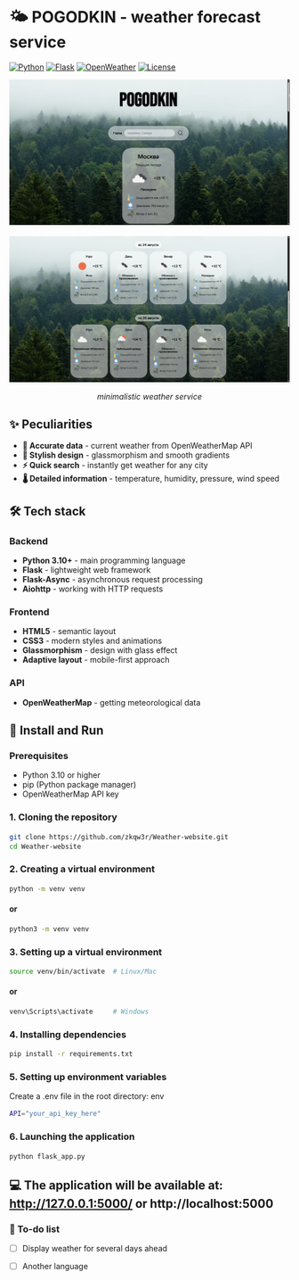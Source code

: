 # 🌤️ POGODKIN - weather forecast service

[![Python](https://img.shields.io/badge/Python-3.10%2B-blue?logo=python)](https://python.org)
[![Flask](https://img.shields.io/badge/Flask-2.3%2B-lightgrey?logo=flask)](https://flask.palletsprojects.com/)
[![OpenWeather](https://img.shields.io/badge/API-OpenWeatherMap-orange?logo=openweathermap)](https://openweathermap.org/)
[![License](https://img.shields.io/badge/License-MIT-green)](LICENSE)

<div align="center">
  <img src="static\images\example1.png" width="1000" alt="Pogodkin Preview">
  <br></br>
  <img src="static\images\example2.png" width="1000" alt="Pogodkin Preview">
  
  *minimalistic weather service*
</div>

## ✨ Peculiarities

- **🎯 Accurate data** - current weather from OpenWeatherMap API
- **🎨 Stylish design** - glassmorphism and smooth gradients
- **⚡ Quick search** - instantly get weather for any city
- **🌡️ Detailed information** - temperature, humidity, pressure, wind speed

## 🛠️ Tech stack

### Backend
- **Python 3.10+** - main programming language
- **Flask** - lightweight web framework
- **Flask-Async** - asynchronous request processing
- **Aiohttp** - working with HTTP requests

### Frontend
- **HTML5** - semantic layout
- **CSS3** - modern styles and animations
- **Glassmorphism** - design with glass effect
- **Adaptive layout** - mobile-first approach

### API
- **OpenWeatherMap** - getting meteorological data

## 🚀 Install and Run

### Prerequisites
- Python 3.10 or higher
- pip (Python package manager)
- OpenWeatherMap API key

### 1. Cloning the repository
```bash
git clone https://github.com/zkqw3r/Weather-website.git
cd Weather-website
```
### 2. Creating a virtual environment
```bash
python -m venv venv
```
#### or
```bash
python3 -m venv venv
```
### 3. Setting up a virtual environment
```bash
source venv/bin/activate  # Linux/Mac
```
#### or
```bash
venv\Scripts\activate     # Windows
```
### 4. Installing dependencies
```bash
pip install -r requirements.txt
```
### 5. Setting up environment variables
Create a .env file in the root directory:
env
```bash
API="your_api_key_here"
```
### 6. Launching the application
```bash
python flask_app.py
```
💻 The application will be available at: http://127.0.0.1:5000/ or http://localhost:5000
---
### 📝 To-do list

- [ ] Display weather for several days ahead

- [ ] Another language



